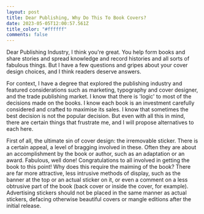 ```yaml
---
layout: post
title: Dear Publishing, Why Do This To Book Covers?
date: 2023-05-05T12:00:57.561Z
title_color: "#ffffff"
comments: false
---
```

D﻿ear Publishing Industry, I﻿ think you're great. You help form books and share stories and spread knowledge and record histories and all sorts of fabulous things. But I have a few questions and gripes about your cover design choices, and I think readers deserve answers.

F﻿or context, I have a degree that explored the publishing industry and featured considerations such as marketing, typography and cover designer, and the trade publishing market. I know that there is 'logic' to most of the decisions made on the books. I know each book is an investment carefully considered and crafted to maximise its sales. I know that sometimes the best decision is not the popular decision. But even with all this in mind, there are certain things that frustrate me, and I will propose alternatives to each here.

F﻿irst of all, the ultimate sin of cover design: the irremovable sticker. There is a certain appeal, a level of bragging involved in these. Often they are about an accomplishment by the book or author, such as an adaptation or an award. Fabulous, well done! Congratulations to all involved in getting the book to this point! Why does this require the maiming of the book? There are far more attractive, less intrusive methods of display, such as the banner at the top or an actual sticker on it, or even a comment on a less obtrusive part of the book (back cover or inside the cover, for example). Advertising stickers should not be placed in the same manner as actual stickers, defacing otherwise beautiful covers or mangle editions after the initial release.
